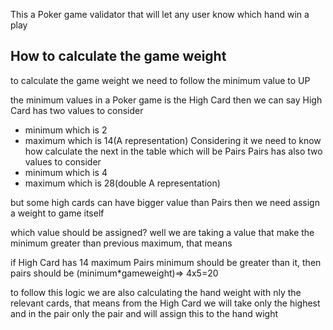 This a Poker game validator that will let any user know which hand win a play
 
 ## How to calculate the game weight
 
 to calculate the game weight we need to follow the minimum value to UP 
 
 the minimum values in a Poker game is the High Card then we can say
 High Card has two values to consider 
 -  minimum which is 2
 -  maximum which is 14(A representation)
 Considering it we need to know how calculate the next in the table which will be Pairs
 Pairs has also two values to consider 
 -  minimum which is 4
 -  maximum which is 28(double A representation)
 
 but some high cards can have bigger value than Pairs then we need assign a weight to game itself
 
 which value should be assigned?
 well we are taking a value that make the minimum greater than previous maximum, that means
 
 if High Card has 14 maximum Pairs minimum should be greater than it, 
 then pairs should be (minimum*gameweight)=> 4x5=20
 
 to follow this logic we are also calculating the hand weight with nly the relevant cards,
 that means from the High Card we will take only the highest and in the pair only the pair and will assign this to the hand wight
 
 